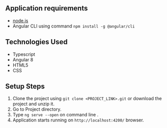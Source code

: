 ## Application requirements
- [node.js](#https://nodejs.org/en/)
- Angular CLI using command `npm install -g @angular/cli`

## Technologies Used

- Typescript
- Angular 8
- HTML5
- CSS

## Setup Steps
1. Clone the project using `git clone <PROJECT_LINK>.git` or download the project and unzip it.
2. Go to Project directory.
3. Type `ng serve --open` on command line .
4. Application starts running on `http://localhost:4200/` browser. 
  

